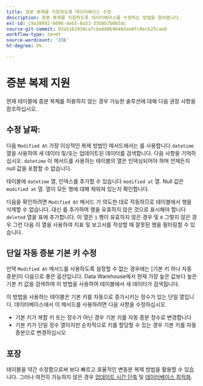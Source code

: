 ```yaml
---
title: 증분 복제를 지원하도록 데이터베이스 수정
description: 증분 복제를 지원하도록 데이터베이스를 수정하는 방법을 알아봅니다.
exl-id: c9a38892-6096-4eb5-8a53-35b8b7b083dc
source-git-commit: 03a5161930cafcbe600b96465ee0fc0ecb25cae8
workflow-type: tm+mt
source-wordcount: '336'
ht-degree: 0%

---
```


# 증분 복제 지원

현재 테이블에 증분 복제를 허용하지 않는 경우 가능한 솔루션에 대해 다음 권장 사항을 참조하십시오.

## 수정 날짜:

다음 `Modified At` 가장 이상적인 복제 방법인 메서드에서는 를 사용합니다 `datetime` 열을 사용하여 새 데이터 및/또는 업데이트된 데이터를 검색합니다. 다음 사항을 기억하십시오. `datetime` 이 메서드를 사용하는 테이블의 열은 인덱싱되어야 하며 언제든지 null 값을 포함할 수 없습니다.

테이블에 `datetime` 열, 인덱스를 추가할 수 있습니다 `modified at` 열. Null 값은 `modified at` 열. 열이 모든 행에 대해 채워져 있는지 확인합니다.

다음을 확인하려면 `Modified At` 메서드 가 의도한 대로 작동하므로 테이블에서 행을 삭제할 수 없습니다. 대신 를 추가하여 행을 유효하지 않은 것으로 표시해야 합니다 `deleted` 열을 표에 추가합니다. 이 열은 `1` 행이 유효하지 않은 경우 및 `0` 그렇지 않은 경우 그런 다음 이 열을 사용하여 지표 및 보고서를 작성할 때 잘못된 행을 필터링할 수 있습니다.

## 단일 자동 증분 기본 키 수정

만약 `Modified At` 메서드를 사용하도록 설정할 수 없는 경우에는 [기본 키 하나 자동 증분]이 다음으로 좋은 옵션입니다. Data Warehouse에서 현재 가장 높은 값보다 높은 기본 키 값을 검색하여 이 방법을 사용하여 테이블에서 새 데이터가 검색됩니다.

이 방법을 사용하는 테이블은 기본 키를 자동으로 증가시키는 정수가 있는 단일 열입니다. 데이터베이스에서 이 메서드를 사용하려면 다음 사항을 수정하십시오.

* 기본 키가 복합 키 또는 정수가 아닌 경우 기본 키를 자동 증분 정수로 변경합니다
* 기본 키가 단일 정수 열이지만 순차적으로 키를 할당할 수 있는 경우 기본 키를 자동 증분으로 변경하십시오

## 포장

테이블을 약간 수정함으로써 보다 빠르고 효율적인 변동분 복제 방법을 활용할 수 있습니다. 그러나 여전히 가능하지 않은 경우 [업데이트 시간 단축](../best-practices/reduce-update-cycle-time.md) 및 [데이터베이스 최적화](../best-practices/opt-db-analysis.md).
